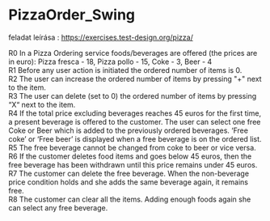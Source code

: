 # PizzaOrder_Swing
feladat leírása : 
https://exercises.test-design.org/pizza/

R0 In a Pizza Ordering service foods/beverages are offered (the prices are in euro): Pizza fresca - 18, Pizza pollo - 15, Coke - 3, Beer - 4 <br>
R1 Before any user action is initiated the ordered number of items is 0.<br>
R2 The user can increase the ordered number of items by pressing "+" next to the item.<br>
R3 The user can delete (set to 0) the ordered number of items by pressing “X“ next to the item.<br>
R4 If the total price excluding beverages reaches 45 euros for the first time, a present beverage is offered to the customer. The user can select one free Coke or Beer which is added to the previously ordered beverages. ‘Free coke’ or ‘Free beer’ is displayed when a free beverage is on the ordered list.
R5 The free beverage cannot be changed from coke to beer or vice versa.<br>
R6 If the customer deletes food items and goes below 45 euros, then the free beverage has been withdrawn until this price remains under 45 euros.<br>
R7 The customer can delete the free beverage. When the non-beverage price condition holds and she adds the same beverage again, it remains free.<br>
R8 The customer can clear all the items. Adding enough foods again she can select any free beverage.   <br>
